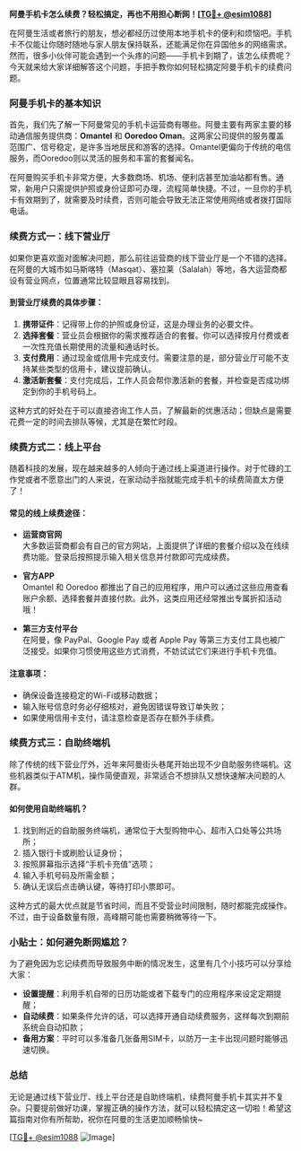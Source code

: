 **阿曼手机卡怎么续费？轻松搞定，再也不用担心断网！[[TG💪+ @esim1088](https://t.me/s/esim1088)]**

在阿曼生活或者旅行的朋友，想必都经历过使用本地手机卡的便利和烦恼吧。手机卡不仅能让你随时随地与家人朋友保持联系，还能满足你在异国他乡的网络需求。然而，很多小伙伴可能会遇到一个头疼的问题——手机卡到期了，该怎么续费呢？今天就来给大家详细解答这个问题，手把手教你如何轻松搞定阿曼手机卡的续费问题。

### 阿曼手机卡的基本知识

首先，我们先了解一下阿曼常见的手机卡运营商有哪些。阿曼主要有两家主要的移动通信服务提供商：**Omantel** 和 **Ooredoo Oman**。这两家公司提供的服务覆盖范围广、信号稳定，是许多当地居民和游客的选择。Omantel更偏向于传统的电信服务，而Ooredoo则以灵活的服务和丰富的套餐闻名。

在阿曼购买手机卡非常方便，大多数商场、机场、便利店甚至加油站都有售。通常，新用户只需提供护照或身份证即可办理，流程简单快捷。不过，一旦你的手机卡有效期到了，就需要及时续费，否则可能会导致无法正常使用网络或者拨打国际电话。

### 续费方式一：线下营业厅

如果你更喜欢面对面解决问题，那么前往运营商的线下营业厅是一个不错的选择。在阿曼的大城市如马斯喀特（Masqat）、塞拉莱（Salalah）等地，各大运营商都设有营业网点，位置通常比较显眼且容易找到。

#### 到营业厅续费的具体步骤：

1. **携带证件**：记得带上你的护照或身份证，这是办理业务的必要文件。
2. **选择套餐**：营业员会根据你的需求推荐适合的套餐。你可以选择按月付费或者一次性充值长期使用的流量和通话时长。
3. **支付费用**：通过现金或信用卡完成支付。需要注意的是，部分营业厅可能不支持某些类型的信用卡，建议提前确认。
4. **激活新套餐**：支付完成后，工作人员会帮你激活新的套餐，并检查是否成功绑定到你的手机号码上。

这种方式的好处在于可以直接咨询工作人员，了解最新的优惠活动；但缺点是需要花费一定的时间去排队等候，尤其是在繁忙时段。

### 续费方式二：线上平台

随着科技的发展，现在越来越多的人倾向于通过线上渠道进行操作。对于忙碌的工作党或者不愿意出门的人来说，在家动动手指就能完成手机卡的续费简直太方便了！

#### 常见的线上续费途径：

- **运营商官网**  
  大多数运营商都会有自己的官方网站，上面提供了详细的套餐介绍以及在线续费功能。登录后按照提示输入相关信息并付款即可完成续费。

- **官方APP**  
  Omantel 和 Ooredoo 都推出了自己的应用程序，用户可以通过这些应用查看账户余额、选择套餐并直接付款。此外，这类应用还经常推出专属折扣活动哦！

- **第三方支付平台**  
  在阿曼，像 PayPal、Google Pay 或者 Apple Pay 等第三方支付工具也被广泛接受。如果你习惯使用这些方式消费，不妨试试它们来进行手机卡充值。

#### 注意事项：
- 确保设备连接稳定的Wi-Fi或移动数据；
- 输入账号信息时务必仔细核对，避免因错误导致订单失败；
- 如果使用信用卡支付，请注意检查是否存在额外手续费。

### 续费方式三：自助终端机

除了传统的线下营业厅外，近年来阿曼街头巷尾开始出现不少自助服务终端机。这些机器类似于ATM机，操作简便直观，非常适合不想排队又想快速解决问题的人群。

#### 如何使用自助终端机？

1. 找到附近的自助服务终端机，通常位于大型购物中心、超市入口处等公共场所；
2. 插入银行卡或刷脸认证身份；
3. 按照屏幕指示选择“手机卡充值”选项；
4. 输入手机号码及所需金额；
5. 确认无误后点击确认键，等待打印小票即可。

这种方式的最大优点就是节省时间，而且不受营业时间限制，随时都能完成操作。不过，由于设备数量有限，高峰期可能也需要稍微等待一下。

### 小贴士：如何避免断网尴尬？

为了避免因为忘记续费而导致服务中断的情况发生，这里有几个小技巧可以分享给大家：

- **设置提醒**：利用手机自带的日历功能或者下载专门的应用程序来设定定期提醒；
- **自动续费**：如果条件允许的话，可以选择开通自动续费服务，这样每次到期前系统会自动扣款；
- **备用方案**：平时可以多准备几张备用SIM卡，以防万一主卡出现问题时能够迅速切换。

### 总结

无论是通过线下营业厅、线上平台还是自助终端机，续费阿曼手机卡其实并不复杂。只要提前做好功课，掌握正确的操作方法，就可以轻松搞定这一切啦！希望这篇指南对你有所帮助，祝你在阿曼的生活更加顺畅愉快~ 

[[TG💪+ @esim1088](https://t.me/s/esim1088) ![Image](https://i.postimg.cc/4NQfJmqS/Snipaste-2025-05-13-00-14-12.png)]